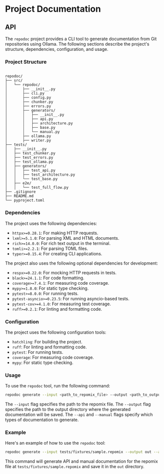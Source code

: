 # Project Documentation

## API

The `repodoc` project provides a CLI tool to generate documentation from Git repositories using Ollama. The following sections describe the project's structure, dependencies, configuration, and usage.

### Project Structure

```text

repodoc/
├── src/
│   └── repodoc/
│       ├── __init__.py
│       ├── cli.py
│       ├── config.py
│       ├── chunker.py
│       ├── errors.py
│       ├── generators/
│       │   ├── __init__.py
│       │   ├── api.py
│       │   ├── architecture.py
│       │   ├── base.py
│       │   └── manual.py
│       ├── ollama.py
│       ├── writer.py
├── tests/
│   ├── __init__.py
│   ├── test_chunker.py
│   ├── test_errors.py
│   ├── test_ollama.py
│   ├── generators/
│   │   ├── test_api.py
│   │   ├── test_architecture.py
│   │   └── test_base.py
│   ├── e2e/
│   │   └── test_full_flow.py
├── .gitignore
├── README.md
└── pyproject.toml

```

### Dependencies

The project uses the following dependencies:

- `httpx>=0.28.1`: For making HTTP requests.
- `lxml>=5.1.0`: For parsing XML and HTML documents.
- `rich>=14.0.0`: For rich text output in the terminal.
- `tomli>=2.2.1`: For parsing TOML files.
- `typer>=0.15.4`: For creating CLI applications.

The project also uses the following optional dependencies for development:

- `respx>=0.22.0`: For mocking HTTP requests in tests.
- `black>=24.1.1`: For code formatting.
- `coverage>=7.4.1`: For measuring code coverage.
- `mypy>=1.8.0`: For static type checking.
- `pytest>=8.0.0`: For running tests.
- `pytest-asyncio>=0.23.5`: For running asyncio-based tests.
- `pytest-cov>=4.1.0`: For measuring test coverage.
- `ruff>=0.2.1`: For linting and formatting code.

### Configuration

The project uses the following configuration tools:

- `hatchling`: For building the project.
- `ruff`: For linting and formatting code.
- `pytest`: For running tests.
- `coverage`: For measuring code coverage.
- `mypy`: For static type checking.

### Usage

To use the `repodoc` tool, run the following command:

```bash
repodoc generate --input <path_to_repomix_file> --output <path_to_output_directory> --api --manual
```

The `--input` flag specifies the path to the repomix file. The `--output` flag specifies the path to the output directory where the generated documentation will be saved. The `--api` and `--manual` flags specify which types of documentation to generate.

### Example

Here's an example of how to use the `repodoc` tool:

```bash
repodoc generate --input tests/fixtures/sample.repomix --output out --api --manual
```

This command will generate API and manual documentation for the repomix file at `tests/fixtures/sample.repomix` and save it in the `out` directory.
